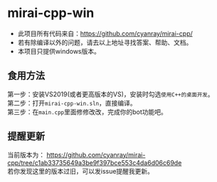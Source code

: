 # mirai-cpp-win
* 此项目所有代码来自：https://github.com/cyanray/mirai-cpp/ <br />
* 若有除编译以外的问题，请去以上地址寻找答案、帮助、文档。 <br />
* 本项目只提供windows版本。
## 食用方法
第一步：安装VS2019(或者更高版本的VS)，安装时勾选`使用C++的桌面开发`。 <br />
第二步：打开`mirai-cpp-win.sln`，直接编译。 <br />
第三步：在`main.cpp`里面修修改改，完成你的bot功能吧。 <br />

## 提醒更新
当前版本为：
https://github.com/cyanray/mirai-cpp/tree/c1ab33735649a3be9f397bce553c4da6d06c69de <br />
若你发现这里的版本过旧，可以发issue提醒我更新。
